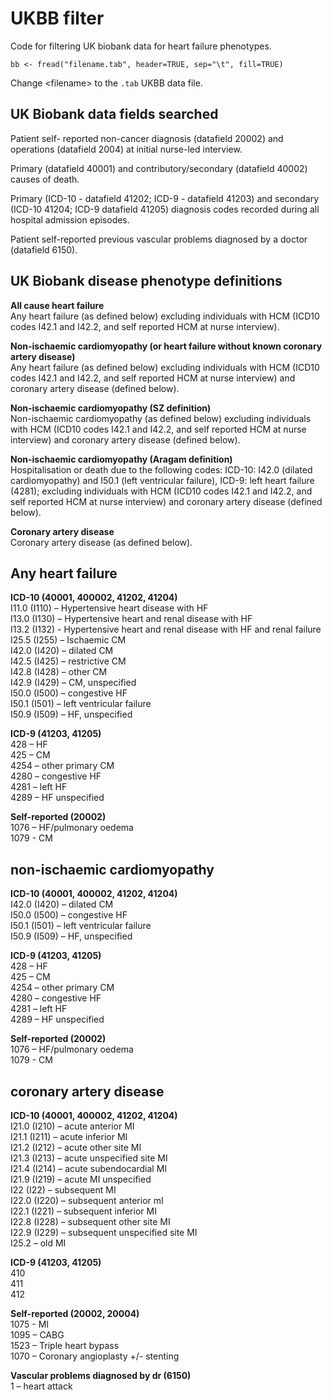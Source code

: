 # UKBB filter

Code for filtering UK biobank data for heart failure phenotypes.

```
bb <- fread("filename.tab", header=TRUE, sep="\t", fill=TRUE)
```
Change \<filename\> to the `.tab` UKBB data file.

## UK Biobank data fields searched
  Patient self- reported non-cancer diagnosis (datafield 20002) and operations (datafield 2004) at initial nurse-led interview.
  
  Primary (datafield 40001) and contributory/secondary (datafield 40002) causes of death.
  
  Primary (ICD-10 - datafield 41202; ICD-9 - datafield 41203) and secondary (ICD-10 41204; ICD-9 datafield 41205) diagnosis codes recorded during all hospital admission episodes. 
  
  Patient self-reported previous vascular problems diagnosed by a doctor (datafield 6150). 
  
## UK Biobank disease phenotype definitions
**All cause heart failure**  
  Any heart failure (as defined below) excluding individuals with HCM (ICD10 codes I42.1 and I42.2, and self reported HCM at nurse interview).
  
**Non-ischaemic cardiomyopathy (or heart failure without known coronary artery disease)**  
  Any heart failure (as defined below) excluding individuals with HCM (ICD10 codes I42.1 and I42.2, and self reported HCM at nurse interview) and coronary artery disease (defined below).
  
**Non-ischaemic cardiomyopathy (SZ definition)**  
  Non-ischaemic cardiomyopathy (as defined below) excluding individuals with HCM (ICD10 codes I42.1 and I42.2, and self reported HCM at nurse interview) and coronary artery disease (defined below). 

**Non-ischaemic cardiomyopathy (Aragam definition)**  
 Hospitalisation or death due to the following codes: ICD-10: I42.0 (dilated cardiomyopathy) and I50.1 (left ventricular failure), ICD-9: left heart failure (4281); excluding individuals with HCM (ICD10 codes I42.1 and I42.2, and self reported HCM at nurse interview) and coronary artery disease (defined below). 

**Coronary artery disease**  
  Coronary artery disease (as defined below). 
  
## Any heart failure
**ICD-10 (40001, 400002, 41202, 41204)**  
  I11.0 (I110) – Hypertensive heart disease with HF  
  I13.0 (I130)  – Hypertensive heart and renal disease with HF  
  I13.2 (I132) - Hypertensive heart and renal disease with HF and renal failure  
  I25.5 (I255) – Ischaemic CM  
  I42.0 (I420)  – dilated CM  
  I42.5 (I425) – restrictive CM  
  I42.8 (I428) – other CM  
  I42.9 (I429) – CM, unspecified  
  I50.0 (I500) – congestive HF  
  I50.1 (I501) – left ventricular failure  
  I50.9 (I509) – HF, unspecified 
  
**ICD-9 (41203, 41205)**  
  428 – HF  
  425 – CM  
  4254 – other primary CM  
  4280 – congestive HF  
  4281 – left HF  
  4289 – HF unspecified  
  
**Self-reported (20002)**  
  1076 – HF/pulmonary oedema  
  1079 - CM  

## non-ischaemic cardiomyopathy
**ICD-10 (40001, 400002, 41202, 41204)**  
  I42.0 (I420)  – dilated CM  
  I50.0 (I500) – congestive HF  
  I50.1 (I501) – left ventricular failure  
  I50.9 (I509) – HF, unspecified 
  
**ICD-9 (41203, 41205)**  
  428 – HF  
  425 – CM  
  4254 – other primary CM  
  4280 – congestive HF  
  4281 – left HF  
  4289 – HF unspecified  
  
**Self-reported (20002)**  
  1076 – HF/pulmonary oedema  
  1079 - CM  

## coronary artery disease
**ICD-10 (40001, 400002, 41202, 41204)**  
  I21.0 (I210) – acute anterior MI  
  I21.1 (I211) – acute inferior MI  
  I21.2 (I212) – acute other site MI  
  I21.3 (I213) – acute unspecified site MI  
  I21.4 (I214) – acute subendocardial MI  
  I21.9 (I219) – acute MI unspecified  
  I22 (I22) – subsequent MI  
  I22.0 (I220) – subsequent anterior mI  
  I22.1 (I221) – subsequent inferior MI  
  I22.8 (I228) – subsequent other site MI  
  I22.9 (I229) – subsequent unspecified site MI  
  I25.2 – old MI  
  
**ICD-9 (41203, 41205)**  
  410  
  411  
  412  
  
**Self-reported (20002, 20004)**  
  1075 - MI  
  1095 – CABG  
  1523 – Triple heart bypass  
  1070 – Coronary angioplasty +/- stenting  
  
**Vascular problems diagnosed by dr (6150)**  
  1 – heart attack  
